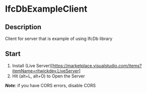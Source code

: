 # IfcDbExampleClient

## Description
Client for server that is example of using IfcDb library

## Start

1. Install (Live Server)[https://marketplace.visualstudio.com/items?itemName=ritwickdey.LiveServer] 
2. Hit (alt+L, alt+O) to Open the Server 

**_Note_**: if you have CORS errors, disable CORS
